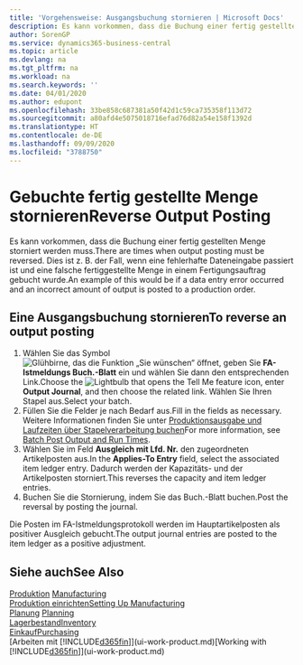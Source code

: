 ```yaml
---
title: 'Vorgehensweise: Ausgangsbuchung stornieren | Microsoft Docs'
description: Es kann vorkommen, dass die Buchung einer fertig gestellten Menge storniert werden muss. Dies ist z. B. der Fall, wenn eine fehlerhafte Dateneingabe passiert ist und eine falsche fertiggestellte Menge in einem Fertigungsauftrag gebucht wurde.
author: SorenGP
ms.service: dynamics365-business-central
ms.topic: article
ms.devlang: na
ms.tgt_pltfrm: na
ms.workload: na
ms.search.keywords: ''
ms.date: 04/01/2020
ms.author: edupont
ms.openlocfilehash: 33be858c687381a50f42d1c59ca735358f113d72
ms.sourcegitcommit: a80afd4e5075018716efad76d82a54e158f1392d
ms.translationtype: HT
ms.contentlocale: de-DE
ms.lasthandoff: 09/09/2020
ms.locfileid: "3788750"
---
```

# <a name="reverse-output-posting"></a><span data-ttu-id="d3949-104">Gebuchte fertig gestellte Menge stornieren</span><span class="sxs-lookup"><span data-stu-id="d3949-104">Reverse Output Posting</span></span>
<span data-ttu-id="d3949-105">Es kann vorkommen, dass die Buchung einer fertig gestellten Menge storniert werden muss.</span><span class="sxs-lookup"><span data-stu-id="d3949-105">There are times when output posting must be reversed.</span></span> <span data-ttu-id="d3949-106">Dies ist z. B. der Fall, wenn eine fehlerhafte Dateneingabe passiert ist und eine falsche fertiggestellte Menge in einem Fertigungsauftrag gebucht wurde.</span><span class="sxs-lookup"><span data-stu-id="d3949-106">An example of this would be if a data entry error occurred and an incorrect amount of output is posted to a production order.</span></span>  

## <a name="to-reverse-an-output-posting"></a><span data-ttu-id="d3949-107">Eine Ausgangsbuchung stornieren</span><span class="sxs-lookup"><span data-stu-id="d3949-107">To reverse an output posting</span></span>  
1.  <span data-ttu-id="d3949-108">Wählen Sie das Symbol ![Glühbirne, das die Funktion „Sie wünschen“ öffnet](media/ui-search/search_small.png "Was möchten Sie tun?"), geben Sie **FA-Istmeldungs Buch.-Blatt** ein und wählen Sie dann den entsprechenden Link.</span><span class="sxs-lookup"><span data-stu-id="d3949-108">Choose the ![Lightbulb that opens the Tell Me feature](media/ui-search/search_small.png "Tell me what you want to do") icon, enter **Output Journal**, and then choose the related link.</span></span> <span data-ttu-id="d3949-109">Wählen Sie Ihren Stapel aus.</span><span class="sxs-lookup"><span data-stu-id="d3949-109">Select your batch.</span></span>  
2. <span data-ttu-id="d3949-110">Füllen Sie die Felder je nach Bedarf aus.</span><span class="sxs-lookup"><span data-stu-id="d3949-110">Fill in the fields as necessary.</span></span> <span data-ttu-id="d3949-111">Weitere Informationen finden Sie unter [Produktionsausgabe und Laufzeiten über Stapelverarbeitung buchen](production-how-to-post-output-quantity.md)</span><span class="sxs-lookup"><span data-stu-id="d3949-111">For more information, see [Batch Post Output and Run Times](production-how-to-post-output-quantity.md).</span></span>
3.  <span data-ttu-id="d3949-112">Wählen Sie im Feld **Ausgleich mit Lfd. Nr.** den zugeordneten Artikelposten aus.</span><span class="sxs-lookup"><span data-stu-id="d3949-112">In the **Applies-To Entry** field, select the associated item ledger entry.</span></span> <span data-ttu-id="d3949-113">Dadurch werden der Kapazitäts- und der Artikelposten storniert.</span><span class="sxs-lookup"><span data-stu-id="d3949-113">This reverses the capacity and item ledger entries.</span></span>  
4. <span data-ttu-id="d3949-114">Buchen Sie die Stornierung, indem Sie das Buch.-Blatt buchen.</span><span class="sxs-lookup"><span data-stu-id="d3949-114">Post the reversal by posting the journal.</span></span>  

<span data-ttu-id="d3949-115">Die Posten im FA-Istmeldungsprotokoll werden im Hauptartikelposten als positiver Ausgleich gebucht.</span><span class="sxs-lookup"><span data-stu-id="d3949-115">The output journal entries are posted to the item ledger as a positive adjustment.</span></span>  

## <a name="see-also"></a><span data-ttu-id="d3949-116">Siehe auch</span><span class="sxs-lookup"><span data-stu-id="d3949-116">See Also</span></span>  
 <span data-ttu-id="d3949-117">[Produktion](production-manage-manufacturing.md)  </span><span class="sxs-lookup"><span data-stu-id="d3949-117">[Manufacturing](production-manage-manufacturing.md)  </span></span>  
 [<span data-ttu-id="d3949-118">Produktion einrichten</span><span class="sxs-lookup"><span data-stu-id="d3949-118">Setting Up Manufacturing</span></span>](production-configure-production-processes.md)  
 <span data-ttu-id="d3949-119">[Planung](production-planning.md)    </span><span class="sxs-lookup"><span data-stu-id="d3949-119">[Planning](production-planning.md)    </span></span>  
 [<span data-ttu-id="d3949-120">Lagerbestand</span><span class="sxs-lookup"><span data-stu-id="d3949-120">Inventory</span></span>](inventory-manage-inventory.md)  
 [<span data-ttu-id="d3949-121">Einkauf</span><span class="sxs-lookup"><span data-stu-id="d3949-121">Purchasing</span></span>](purchasing-manage-purchasing.md)  
 <span data-ttu-id="d3949-122">[Arbeiten mit [!INCLUDE[d365fin](includes/d365fin_md.md)]](ui-work-product.md)</span><span class="sxs-lookup"><span data-stu-id="d3949-122">[Working with [!INCLUDE[d365fin](includes/d365fin_md.md)]](ui-work-product.md)</span></span>  
